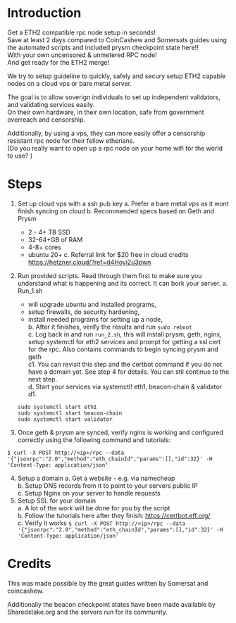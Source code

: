 # Introduction

Get a ETH2 compatible rpc node setup in seconds!   
Save at least 2 days compared to CoinCashew and Somersats guides using the automated scripts and included prysm checkpoint state here!!   
With your own uncensored & unmetered RPC node!   
And get ready for the ETH2 merge!  


We try to setup guideline to quickly, safely and secury setup ETH2 capable nodes on a cloud vps or bare metal server.   

The goal is to allow soverign individuals to set up independent validators, and validating services easily.    
On their own hardware, in their own location, safe from government overreach and censorship.    

Additionally, by using a vps, they can more easily offer a censorship resistant rpc node for their fellow etherians.   
(Do you really want to open up a rpc node on your home wifi for the world to use? )   



# Steps
1. Set up cloud vps with a ssh pub key
    a. Prefer a bare metal vps as it wont finish syncing on cloud
    b. Recommended specs based on Geth and Prysm
      - 2 - 4+ TB SSD
      - 32-64+GB of RAM
      - 4-8+ cores
      - ubuntu 20+
  c. Referral link for $20 free in cloud credits https://hetzner.cloud/?ref=d4Hoyi2u3pwn
  
2. Run provided scripts. Read through them first to make sure you understand what is happening and its correct. It can bork your server. 
  a. Run_1.sh   
    - will upgrade ubuntu and installed programs,   
    - setup firewalls, do security hardening,   
    - install needed programs for setting up a node,  
  b. After it finishes, verify the results and run `sudo reboot`  
  c. Log back in and run `run_2.sh`, this will install prysm, geth, nginx, setup systemctl for eth2 services and prompt for getting a ssl cert for the rpc. Also contains commands to begin syncing prysm and geth  
    c1. You can revisit this step and the certbot command if you do not have a domain yet. See step 4 for details. You can stil continue to the next step.    
  d. Start your services via systemctl! eth1, beacon-chain & validator  
    d1. 
    ```
    sudo systemctl start eth1
    sudo systemctl start beacon-chain
    sudo systemctl start validator
    ```
3. Once geth & prysm are synced, verify nginx is working and configured correctly using the following command and tutorials:   

```
$ curl -X POST http://<ip>/rpc --data '{"jsonrpc":"2.0","method":"eth_chainId","params":[],"id":32}' -H 'Content-Type: application/json'
```

4. Setup a domain
  a. Get a website - e.g. via namecheap  
  b. Setup DNS records from it to point to your servers public IP  
  c. Setup Nginx on your server to handle requests   
5. Setup SSL for your domain   
  a. A lot of the work will be done for you by the script   
  b. Follow the tutorials here after they finish:   https://certbot.eff.org/  
  c. Verify it works `$ curl -X POST http://<ip>/rpc --data '{"jsonrpc":"2.0","method":"eth_chainId","params":[],"id":32}' -H 'Content-Type: application/json'`
  

# Credits
This was made possible by the great guides written by Somersat and coincashew.    

Additionally the beacon checkpoint states have been made available by Sharedstake.org and the servers run for its community.   
